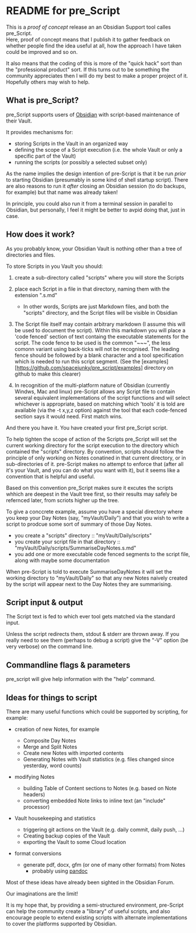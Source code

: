 # README for pre_Script

This is a *proof of concept* release an an Obsidian Support tool calles pre_Script.  
Here, proof of concept means that I publish it to gather feedback on whether people find the idea useful at all, how the approach I have taken could be improved and so on.

It also means that the coding of this is more of the "quick hack" sort than the "professional product" sort. If this turns out to be something the community appreciates then I will do my best to make a proper project of it. Hopefully others may wish to help. 

## What is pre_Script?

pre_Script supports users of [Obsidian](https://obsidian.md/) with script-based maintenance of their Vault.

It provides mechanisms for:
+ storing Scripts in the Vault in an organized way
+ defining the scope of a Script execution (i.e. the whole Vault or only a specific part of the Vault)
+ running the scripts (or possibly a selected subset only)

As the name implies the design intention of pre-Script is that it be run *prior* to starting Obsidian (presumably in some kind of shell startup script). There are also reasons to run it *after* closing an Obsidian session (to do backups, for example) but that name was already taken!

In principle, you could also run it from a terminal session in parallel to Obsidian, but personally, I feel it might be better to avpid doing that, just in case.

## How does it work?

As you probably know, your Obsidian Vault is nothing other than a tree of directories and files.

To store Scripts in you Vault you should:

1. create a sub-directory called "scripts" where you will store the Scripts

2. place each Script in a file in that directory, naming them with the extension ".s.md"
   + In other words, Scripts are just Markdown files, and both the "scripts" directory, and the Script files will be visible in Obsidian

3. The Script file itself may contain arbitrary markdown (I assume this will be used to document the script). 
   Within this markdown you will place a 'code fenced' section of text containg the executable statements for the script. 
   The code fence to be used is the common "~~~", the less comonn variant using back-ticks will not be recognised.
   The leading fence should be followed by a blank character and a tool specification which is needed to run this script segment.
   (See the [examples][https://github.com/spacejunky/pre_script/examples] directory on github to make this clearer) 

4. In recognition of the multi-platform nature of Obsidian (currently Windws, Mac and linux) pre-Script allows any Script file to contain several equivalent implementations of the script functions and will select whichever is appropriate, based on matching which 'tools' it is told are available (via the -t x,y,z option) against the tool that each code-fenced section says it would need. First match wins.

And there you have it. You have created your first pre_Script script.

To help tighten the scope of action of the Scripts pre_Script will set the current working directory for the script execution to the directory which contained the "scripts" directory. By convention, scripts should follow the principle of only working on Notes conatined in that current directory, or in sub-directories of it. pre-Script makes no attempt to enforce that (after all it's your Vault, and you can do what you want with it), but it seems like a convention that is helpful and useful.

Based on this convention pre_Script makes sure it excutes the scripts whhich are deepest in the Vault tree first, so their results may safely be refernced later, from scriots higher up the tree.

To give a conccrete example, assume you have a special directory where you keep your Day Notes (say, "myVault/Daily") and that you wish to write a script to prodcue some sort of summary of those Day Notes.

+ you create a "scripts" directory :: "myVault/Daily/scripts"
+ you create your script file in that directory :: "myVault/Daily/scripts/SummariseDayNotes.s.md"
+ you add one or more executable code fenced segments to the script file, along with maybe some documentation

When pre-Script is told to execute SummariseDayNotes it will set the working directory to "myVault/Daily" so that any new Notes naively created by the script will appear next to the Day Notes they are summarising. 

## Script input & output

The Script text is fed to which ever tool gets matched via the standard input.

Unless the script redirects them, stdout & stderr are thrown away. If you really need to see them (perhaps to debug a script) give the "-V" option (be very verbose) on the command line.

## Commandline flags & parameters

pre_script will give help information with the "help" command.

## Ideas for things to script

There are many useful functions which could be supported by scripting, for example:

+ creation of new Notes, for example
  + Composite Day Notes
  + Merge and Split Notes
  + Create new Notes with imported contents
  + Generating Notes with Vault statistics (e.g. files changed since yesterday, word counts)

+ modifying Notes
  + building Table of Content sections to Notes (e.g. based on Note headers)
  + converting embedded Note links to inline text (an "include" processor)

+ Vault housekeeping and statistics
  + triggering git actions on the Vault (e.g. daily commit, daily push, ...)
  + Creating backup copies of the Vault
  + exporting the Vault to some Cloud location

+ format conversions
  + generate pdf, docx, gfm (or one of many other formats) from Notes
    + probably using [pandoc](https://pandoc.org/)

Most of these ideas have already been sighted in the Obsidian Forum.

Our imaginations are the limit!

It is my hope that, by providing a semi-structured environment, pre-Script can help the community create a "library" of useful scripts,
and also encourage people to extend existing scripts with alternate implementations to cover the platforms supported by Obsidian.
